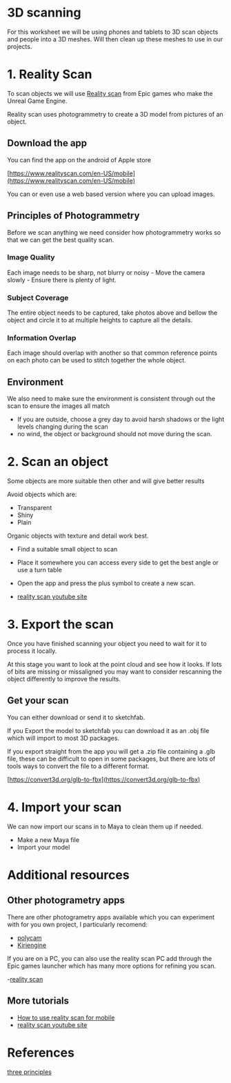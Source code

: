 # 3D scanning

For this worksheet we will be using phones and tablets to 3D scan objects and people into a 3D meshes. Will then clean up these meshes to use in our projects.

# 1. Reality Scan

To scan objects we will use [Reality scan](https://www.realityscan.com/en-US) from Epic games who make the Unreal Game Engine.

Reality scan uses photogrammetry to create a 3D model from pictures of an object. 

## Download the app

You can find the app on the android of Apple store

[https://www.realityscan.com/en-US/mobile](https://www.realityscan.com/en-US/mobile)

You can or even use a web based version where you can upload images.

## Principles of Photogrammetry 

Before we scan anything we need consider how photogrammetry works so that we can get the best quality scan.

### Image Quality

Each image needs to be sharp, not blurry or noisy
	- Move the camera slowly
	- Ensure there is plenty of light.
	
### Subject Coverage

The entire object needs to be captured, take photos above and bellow the object and circle it to at multiple heights to capture all the details.

### Information Overlap

Each image should overlap with another so that common reference points on each photo can be used to stitch together the whole object.

## Environment

We also need to make sure the environment is consistent through out the scan to ensure the images all match

- If you are outside, choose a grey day to avoid harsh shadows or the light levels changing during the scan
- no wind, the object or background should not move during the scan.

# 2. Scan an object

Some objects are more suitable then other and will give better results

Avoid objects which are:
- Transparent
- Shiny
- Plain

Organic objects with texture and detail work best.

- Find a suitable small object to scan
- Place it somewhere you can access every side to get the best angle or use a turn table
- Open the app and press the plus symbol to create a new scan.

- [reality scan youtube site](https://www.youtube.com/@RealityScanOfficial)

# 3. Export the scan

Once you have finished scanning your object you need to wait for it to process it locally.

At this stage you want to look at the point cloud and see how it looks. If lots of bits are missing or missaligned you may want to consider rescanning the object differently to improve the results.


## Get your scan

You can either download or send it to sketchfab.

If you Export the model to sketchfab you can download it as an .obj file which will import to most 3D packages.

If you export straight from the app you will get a .zip file containing a .glb file, these can be difficult to open in some packages, but there are lots of tools ways to convert the file to a different format.

[https://convert3d.org/glb-to-fbx](https://convert3d.org/glb-to-fbx)

# 4. Import your scan

We can now import our scans in to Maya to clean them up if needed.

- Make a new Maya file 
- Import your model


# Additional resources

## Other photogrametry apps

There are other photogrametry apps available which you can experiment with for you own project, I particularly recomend:
- [polycam](https://poly.cam/tools/photogrammetry)
- [Kiriengine](https://www.kiriengine.app/)

If you are on a PC, you can also use the reality scan PC add through the Epic games launcher which has many more options for refining you scan.

-[reality scan](https://www.realityscan.com/en-US)

## More tutorials

- [How to use reality scan for mobile](https://www.youtube.com/watch?v=spPIqK3NVwc)
- [reality scan youtube site](https://www.youtube.com/@RealityScanOfficial)

# References

[three principles](https://dev.epicgames.com/community/learning/courses/blA/unreal-engine-realityscan-photogrammetry-basics-by-quixel/RklR/unreal-engine-realityscan-scanning-basics) 
